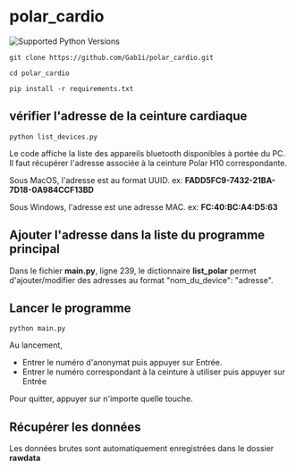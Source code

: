 # polar_cardio

 ![Supported Python Versions](https://img.shields.io/badge/Python-3.11-blue.svg?logo=python&logoColor=white)

```
git clone https://github.com/Gab1i/polar_cardio.git

cd polar_cardio

pip install -r requirements.txt

```

## vérifier l'adresse de la ceinture cardiaque
```
python list_devices.py

```

Le code affiche la liste des appareils bluetooth disponibles à portée du PC. Il faut récupérer l'adresse associée à la ceinture Polar H10 correspondante.

Sous MacOS, l'adresse est au format UUID. ex: **FADD5FC9-7432-21BA-7D18-0A984CCF13BD**

Sous Windows, l'adresse est une adresse MAC. ex: **FC:40:BC:A4:D5:63**

## Ajouter l'adresse dans la liste du programme principal
Dans le fichier __main.py__, ligne 239, le dictionnaire __list_polar__ permet d'ajouter/modifier des adresses au format "nom_du_device": "adresse".

## Lancer le programme
```
python main.py

```

Au lancement, 
- Entrer le numéro d'anonymat puis appuyer sur Entrée.
- Entrer le numéro correspondant à la ceinture à utiliser puis appuyer sur Entrée

Pour quitter, appuyer sur n'importe quelle touche.

## Récupérer les données
Les données brutes sont automatiquement enregistrées dans le dossier **rawdata**
